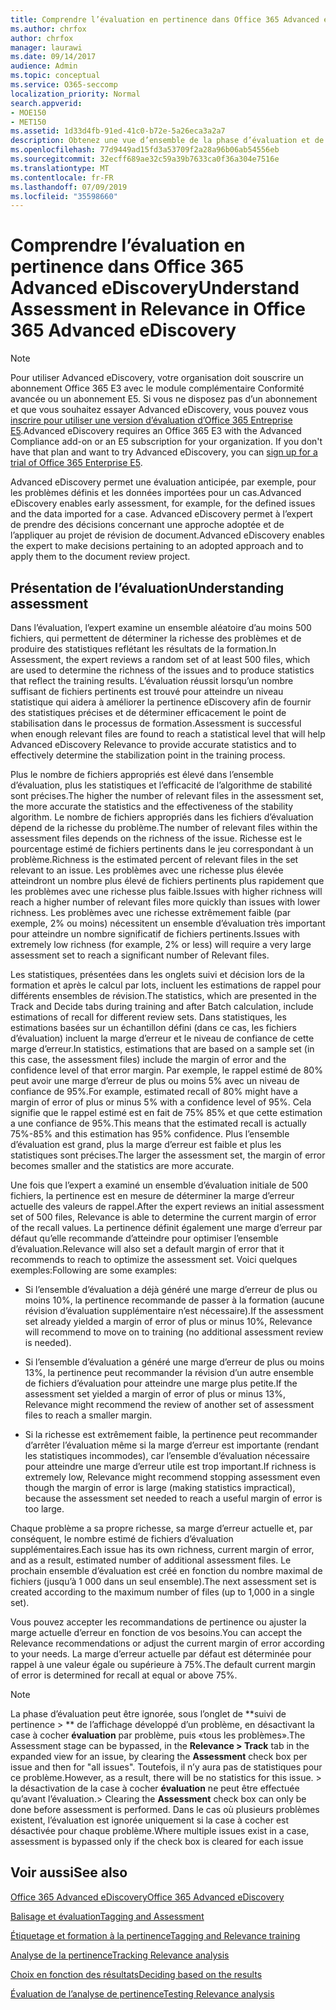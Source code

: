 ```yaml
---
title: Comprendre l’évaluation en pertinence dans Office 365 Advanced eDiscovery
ms.author: chrfox
author: chrfox
manager: laurawi
ms.date: 09/14/2017
audience: Admin
ms.topic: conceptual
ms.service: O365-seccomp
localization_priority: Normal
search.appverid:
- MOE150
- MET150
ms.assetid: 1d33d4fb-91ed-41c0-b72e-5a26eca3a2a7
description: Obtenez une vue d’ensemble de la phase d’évaluation et de son rôle dans la détermination de la richesse des problèmes lors de la formation à la pertinence dans Office 365 Advanced eDiscovery.
ms.openlocfilehash: 77d9449ad15fd3a53709f2a28a96b06ab54556eb
ms.sourcegitcommit: 32ecff689ae32c59a39b7633ca0f36a304e7516e
ms.translationtype: MT
ms.contentlocale: fr-FR
ms.lasthandoff: 07/09/2019
ms.locfileid: "35598660"
---
```

# <a name="understand-assessment-in-relevance-in-office-365-advanced-ediscovery"></a><span data-ttu-id="c2a5e-103">Comprendre l’évaluation en pertinence dans Office 365 Advanced eDiscovery</span><span class="sxs-lookup"><span data-stu-id="c2a5e-103">Understand Assessment in Relevance in Office 365 Advanced eDiscovery</span></span>

> [!NOTE]
> <span data-ttu-id="c2a5e-p101">Pour utiliser Advanced eDiscovery, votre organisation doit souscrire un abonnement Office 365 E3 avec le module complémentaire Conformité avancée ou un abonnement E5. Si vous ne disposez pas d’un abonnement et que vous souhaitez essayer Advanced eDiscovery, vous pouvez vous [inscrire pour utiliser une version d’évaluation d’Office 365 Entreprise E5](https://go.microsoft.com/fwlink/p/?LinkID=698279).</span><span class="sxs-lookup"><span data-stu-id="c2a5e-p101">Advanced eDiscovery requires an Office 365 E3 with the Advanced Compliance add-on or an E5 subscription for your organization. If you don't have that plan and want to try Advanced eDiscovery, you can [sign up for a trial of Office 365 Enterprise E5](https://go.microsoft.com/fwlink/p/?LinkID=698279).</span></span> 
  
<span data-ttu-id="c2a5e-106">Advanced eDiscovery permet une évaluation anticipée, par exemple, pour les problèmes définis et les données importées pour un cas.</span><span class="sxs-lookup"><span data-stu-id="c2a5e-106">Advanced eDiscovery enables early assessment, for example, for the defined issues and the data imported for a case.</span></span> <span data-ttu-id="c2a5e-107">Advanced eDiscovery permet à l’expert de prendre des décisions concernant une approche adoptée et de l’appliquer au projet de révision de document.</span><span class="sxs-lookup"><span data-stu-id="c2a5e-107">Advanced eDiscovery enables the expert to make decisions pertaining to an adopted approach and to apply them to the document review project.</span></span>
  
## <a name="understanding-assessment"></a><span data-ttu-id="c2a5e-108">Présentation de l’évaluation</span><span class="sxs-lookup"><span data-stu-id="c2a5e-108">Understanding assessment</span></span>

<span data-ttu-id="c2a5e-109">Dans l’évaluation, l’expert examine un ensemble aléatoire d’au moins 500 fichiers, qui permettent de déterminer la richesse des problèmes et de produire des statistiques reflétant les résultats de la formation.</span><span class="sxs-lookup"><span data-stu-id="c2a5e-109">In Assessment, the expert reviews a random set of at least 500 files, which are used to determine the richness of the issues and to produce statistics that reflect the training results.</span></span> <span data-ttu-id="c2a5e-110">L’évaluation réussit lorsqu’un nombre suffisant de fichiers pertinents est trouvé pour atteindre un niveau statistique qui aidera à améliorer la pertinence eDiscovery afin de fournir des statistiques précises et de déterminer efficacement le point de stabilisation dans le processus de formation.</span><span class="sxs-lookup"><span data-stu-id="c2a5e-110">Assessment is successful when enough relevant files are found to reach a statistical level that will help Advanced eDiscovery Relevance to provide accurate statistics and to effectively determine the stabilization point in the training process.</span></span> 
  
<span data-ttu-id="c2a5e-111">Plus le nombre de fichiers appropriés est élevé dans l’ensemble d’évaluation, plus les statistiques et l’efficacité de l’algorithme de stabilité sont précises.</span><span class="sxs-lookup"><span data-stu-id="c2a5e-111">The higher the number of relevant files in the assessment set, the more accurate the statistics and the effectiveness of the stability algorithm.</span></span> <span data-ttu-id="c2a5e-112">Le nombre de fichiers appropriés dans les fichiers d’évaluation dépend de la richesse du problème.</span><span class="sxs-lookup"><span data-stu-id="c2a5e-112">The number of relevant files within the assessment files depends on the richness of the issue.</span></span> <span data-ttu-id="c2a5e-113">Richesse est le pourcentage estimé de fichiers pertinents dans le jeu correspondant à un problème.</span><span class="sxs-lookup"><span data-stu-id="c2a5e-113">Richness is the estimated percent of relevant files in the set relevant to an issue.</span></span> <span data-ttu-id="c2a5e-114">Les problèmes avec une richesse plus élevée atteindront un nombre plus élevé de fichiers pertinents plus rapidement que les problèmes avec une richesse plus faible.</span><span class="sxs-lookup"><span data-stu-id="c2a5e-114">Issues with higher richness will reach a higher number of relevant files more quickly than issues with lower richness.</span></span> <span data-ttu-id="c2a5e-115">Les problèmes avec une richesse extrêmement faible (par exemple, 2% ou moins) nécessitent un ensemble d’évaluation très important pour atteindre un nombre significatif de fichiers pertinents.</span><span class="sxs-lookup"><span data-stu-id="c2a5e-115">Issues with extremely low richness (for example, 2% or less) will require a very large assessment set to reach a significant number of Relevant files.</span></span>
  
<span data-ttu-id="c2a5e-116">Les statistiques, présentées dans les onglets suivi et décision lors de la formation et après le calcul par lots, incluent les estimations de rappel pour différents ensembles de révision.</span><span class="sxs-lookup"><span data-stu-id="c2a5e-116">The statistics, which are presented in the Track and Decide tabs during training and after Batch calculation, include estimations of recall for different review sets.</span></span> <span data-ttu-id="c2a5e-117">Dans statistiques, les estimations basées sur un échantillon défini (dans ce cas, les fichiers d’évaluation) incluent la marge d’erreur et le niveau de confiance de cette marge d’erreur.</span><span class="sxs-lookup"><span data-stu-id="c2a5e-117">In statistics, estimations that are based on a sample set (in this case, the assessment files) include the margin of error and the confidence level of that error margin.</span></span> <span data-ttu-id="c2a5e-118">Par exemple, le rappel estimé de 80% peut avoir une marge d’erreur de plus ou moins 5% avec un niveau de confiance de 95%.</span><span class="sxs-lookup"><span data-stu-id="c2a5e-118">For example, estimated recall of 80% might have a margin of error of plus or minus 5% with a confidence level of 95%.</span></span> <span data-ttu-id="c2a5e-119">Cela signifie que le rappel estimé est en fait de 75% 85% et que cette estimation a une confiance de 95%.</span><span class="sxs-lookup"><span data-stu-id="c2a5e-119">This means that the estimated recall is actually 75%-85% and this estimation has 95% confidence.</span></span> <span data-ttu-id="c2a5e-120">Plus l’ensemble d’évaluation est grand, plus la marge d’erreur est faible et plus les statistiques sont précises.</span><span class="sxs-lookup"><span data-stu-id="c2a5e-120">The larger the assessment set, the margin of error becomes smaller and the statistics are more accurate.</span></span> 
  
<span data-ttu-id="c2a5e-121">Une fois que l’expert a examiné un ensemble d’évaluation initiale de 500 fichiers, la pertinence est en mesure de déterminer la marge d’erreur actuelle des valeurs de rappel.</span><span class="sxs-lookup"><span data-stu-id="c2a5e-121">After the expert reviews an initial assessment set of 500 files, Relevance is able to determine the current margin of error of the recall values.</span></span> <span data-ttu-id="c2a5e-122">La pertinence définit également une marge d’erreur par défaut qu’elle recommande d’atteindre pour optimiser l’ensemble d’évaluation.</span><span class="sxs-lookup"><span data-stu-id="c2a5e-122">Relevance will also set a default margin of error that it recommends to reach to optimize the assessment set.</span></span> <span data-ttu-id="c2a5e-123">Voici quelques exemples:</span><span class="sxs-lookup"><span data-stu-id="c2a5e-123">Following are some examples:</span></span>
  
- <span data-ttu-id="c2a5e-124">Si l’ensemble d’évaluation a déjà généré une marge d’erreur de plus ou moins 10%, la pertinence recommande de passer à la formation (aucune révision d’évaluation supplémentaire n’est nécessaire).</span><span class="sxs-lookup"><span data-stu-id="c2a5e-124">If the assessment set already yielded a margin of error of plus or minus 10%, Relevance will recommend to move on to training (no additional assessment review is needed).</span></span> 
    
- <span data-ttu-id="c2a5e-125">Si l’ensemble d’évaluation a généré une marge d’erreur de plus ou moins 13%, la pertinence peut recommander la révision d’un autre ensemble de fichiers d’évaluation pour atteindre une marge plus petite.</span><span class="sxs-lookup"><span data-stu-id="c2a5e-125">If the assessment set yielded a margin of error of plus or minus 13%, Relevance might recommend the review of another set of assessment files to reach a smaller margin.</span></span> 
    
- <span data-ttu-id="c2a5e-126">Si la richesse est extrêmement faible, la pertinence peut recommander d’arrêter l’évaluation même si la marge d’erreur est importante (rendant les statistiques incommodes), car l’ensemble d’évaluation nécessaire pour atteindre une marge d’erreur utile est trop important.</span><span class="sxs-lookup"><span data-stu-id="c2a5e-126">If richness is extremely low, Relevance might recommend stopping assessment even though the margin of error is large (making statistics impractical), because the assessment set needed to reach a useful margin of error is too large.</span></span>
    
<span data-ttu-id="c2a5e-127">Chaque problème a sa propre richesse, sa marge d’erreur actuelle et, par conséquent, le nombre estimé de fichiers d’évaluation supplémentaires.</span><span class="sxs-lookup"><span data-stu-id="c2a5e-127">Each issue has its own richness, current margin of error, and as a result, estimated number of additional assessment files.</span></span> <span data-ttu-id="c2a5e-128">Le prochain ensemble d’évaluation est créé en fonction du nombre maximal de fichiers (jusqu’à 1 000 dans un seul ensemble).</span><span class="sxs-lookup"><span data-stu-id="c2a5e-128">The next assessment set is created according to the maximum number of files (up to 1,000 in a single set).</span></span>
  
<span data-ttu-id="c2a5e-129">Vous pouvez accepter les recommandations de pertinence ou ajuster la marge actuelle d’erreur en fonction de vos besoins.</span><span class="sxs-lookup"><span data-stu-id="c2a5e-129">You can accept the Relevance recommendations or adjust the current margin of error according to your needs.</span></span> <span data-ttu-id="c2a5e-130">La marge d’erreur actuelle par défaut est déterminée pour rappel à une valeur égale ou supérieure à 75%.</span><span class="sxs-lookup"><span data-stu-id="c2a5e-130">The default current margin of error is determined for recall at equal or above 75%.</span></span>
  
> [!NOTE]
> <span data-ttu-id="c2a5e-131">La phase d’évaluation peut être ignorée, sous l’onglet de \*\*suivi de pertinence \> \*\* de l’affichage développé d’un problème, en désactivant la case à cocher **évaluation** par problème, puis «tous les problèmes».</span><span class="sxs-lookup"><span data-stu-id="c2a5e-131">The Assessment stage can be bypassed, in the **Relevance \> Track** tab in the expanded view for an issue, by clearing the **Assessment** check box per issue and then for "all issues".</span></span> <span data-ttu-id="c2a5e-132">Toutefois, il n’y aura pas de statistiques pour ce problème.</span><span class="sxs-lookup"><span data-stu-id="c2a5e-132">However, as a result, there will be no statistics for this issue.</span></span> <span data-ttu-id="c2a5e-133">> la désactivation de la case à cocher **évaluation** ne peut être effectuée qu’avant l’évaluation.</span><span class="sxs-lookup"><span data-stu-id="c2a5e-133">> Clearing the **Assessment** check box can only be done before assessment is performed.</span></span> <span data-ttu-id="c2a5e-134">Dans le cas où plusieurs problèmes existent, l’évaluation est ignorée uniquement si la case à cocher est désactivée pour chaque problème.</span><span class="sxs-lookup"><span data-stu-id="c2a5e-134">Where multiple issues exist in a case, assessment is bypassed only if the check box is cleared for each issue</span></span> 
  
## <a name="see-also"></a><span data-ttu-id="c2a5e-135">Voir aussi</span><span class="sxs-lookup"><span data-stu-id="c2a5e-135">See also</span></span>

[<span data-ttu-id="c2a5e-136">Office 365 Advanced eDiscovery</span><span class="sxs-lookup"><span data-stu-id="c2a5e-136">Office 365 Advanced eDiscovery</span></span>](office-365-advanced-ediscovery.md)
  
[<span data-ttu-id="c2a5e-137">Balisage et évaluation</span><span class="sxs-lookup"><span data-stu-id="c2a5e-137">Tagging and Assessment</span></span>](tagging-and-assessment-in-advanced-ediscovery.md)
  
[<span data-ttu-id="c2a5e-138">Étiquetage et formation à la pertinence</span><span class="sxs-lookup"><span data-stu-id="c2a5e-138">Tagging and Relevance training</span></span>](tagging-and-relevance-training-in-advanced-ediscovery.md)
  
[<span data-ttu-id="c2a5e-139">Analyse de la pertinence</span><span class="sxs-lookup"><span data-stu-id="c2a5e-139">Tracking Relevance analysis</span></span>](track-relevance-analysis-in-advanced-ediscovery.md)
  
[<span data-ttu-id="c2a5e-140">Choix en fonction des résultats</span><span class="sxs-lookup"><span data-stu-id="c2a5e-140">Deciding based on the results</span></span>](decision-based-on-the-results-in-advanced-ediscovery.md)
  
[<span data-ttu-id="c2a5e-141">Évaluation de l’analyse de pertinence</span><span class="sxs-lookup"><span data-stu-id="c2a5e-141">Testing Relevance analysis</span></span>](test-relevance-analysis-in-advanced-ediscovery.md)

